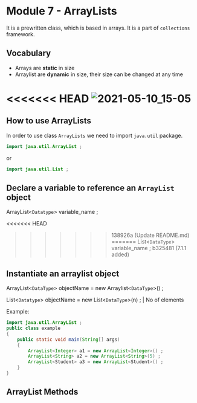 # Module 7 - ArrayLists

It is a prewritten class, which is based in arrays. It is a part of `collections` framework.  

## Vocabulary 

- Arrays are **static** in size 
- Arraylist are **dynamic** in size, their size can be changed at any time 

<<<<<<< HEAD
![2021-05-10_15-05](https://user-images.githubusercontent.com/30211412/117640478-b4bc7500-b1a2-11eb-9af8-d8987e865192.png)
=======
## How to use ArrayLists 

In order to use class `ArrayLists` we need to import `java.util` package. 

```java
import java.util.ArrayList ;  
```` 

or 

```java 
import java.util.List ; 
```

## Declare a variable to reference an `ArrayList` object

ArrayList<`Datatype`> variable_name ; 

<<<<<<< HEAD
>>>>>>> 138926a (Update README.md)
=======
List<`DataType`> variable_name ; 
>>>>>>> b325481 (7.1.1 added)

## Instantiate an arraylist object 

ArrayList<`DataType`> objectName = new Arraylist<`DataType`>() ; 

List<`Datatype`> objectName      =  new List<`DataType`>(n)  ; 
                                                         |
                                                    No of elements


Example: 

```java
import java.util.ArrayList ; 
public class example 
{
    public static void main(String[] args)
    {
        ArrayList<Integer> a1 = new ArrayList<Integer>() ; 
        ArrayList<String> a2 = new ArrayList<String>(5) ; 
        ArrayList<Student> a3 = new ArrayList<Student>() ; 
    }
}
```

## ArrayList Methods 

